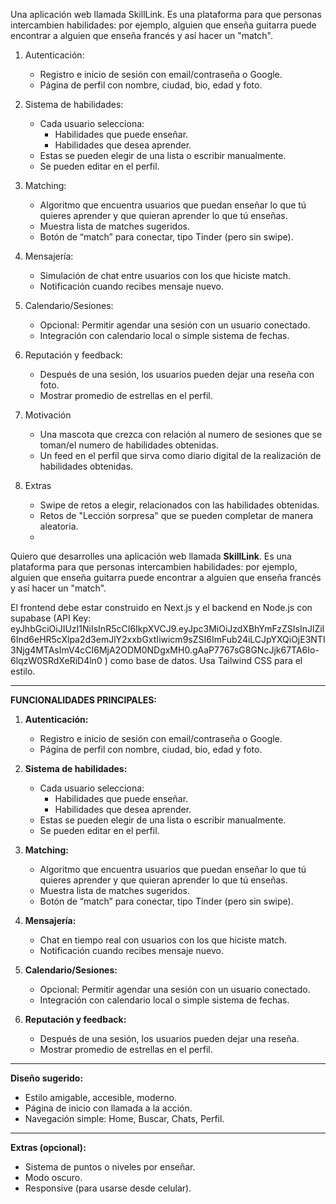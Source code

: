 Una aplicación web llamada SkillLink. Es una plataforma para que personas intercambien habilidades: por ejemplo, alguien que enseña guitarra puede encontrar a alguien que enseña francés y así hacer un "match".

1. Autenticación:
   - Registro e inicio de sesión con email/contraseña o Google.
   - Página de perfil con nombre, ciudad, bio, edad y foto.

2. Sistema de habilidades:
   - Cada usuario selecciona:
     - Habilidades que puede enseñar.
     - Habilidades que desea aprender.
   - Estas se pueden elegir de una lista o escribir manualmente.
   - Se pueden editar en el perfil.

3. Matching:
   - Algoritmo que encuentra usuarios que puedan enseñar lo que tú quieres aprender y que quieran aprender lo que tú enseñas.
   - Muestra lista de matches sugeridos.
   - Botón de “match” para conectar, tipo Tinder (pero sin swipe).

4. Mensajería:
   - Simulación de chat entre usuarios con los que hiciste match.
   - Notificación cuando recibes mensaje nuevo.

5. Calendario/Sesiones:
   - Opcional: Permitir agendar una sesión con un usuario conectado.
   - Integración con calendario local o simple sistema de fechas.

6. Reputación y feedback:
   - Después de una sesión, los usuarios pueden dejar una reseña con foto.
   - Mostrar promedio de estrellas en el perfil.

7. Motivación
   - Una mascota que crezca con relación al numero de sesiones que se toman/el numero de habilidades obtenidas.
   - Un feed en el perfil que sirva como diario digital de la realización de habilidades obtenidas.

8. Extras
   - Swipe de retos a elegir, relacionados con las habilidades obtenidas.
   - Retos de "Lección sorpresa" que se pueden completar de manera aleatoria.
   - 


Quiero que desarrolles una aplicación web llamada **SkillLink**. Es una plataforma para que personas intercambien habilidades: por ejemplo, alguien que enseña guitarra puede encontrar a alguien que enseña francés y así hacer un "match".

El frontend debe estar construido en Next.js y el backend en Node.js con supabase (API Key: eyJhbGciOiJIUzI1NiIsInR5cCI6IkpXVCJ9.eyJpc3MiOiJzdXBhYmFzZSIsInJlZiI6Ind6eHR5cXlpa2d3emJlY2xxbGxtIiwicm9sZSI6ImFub24iLCJpYXQiOjE3NTI3Njg4MTAsImV4cCI6MjA2ODM0NDgxMH0.gAaP7767sG8GNcJjk67TA6Io-6lqzW0SRdXeRiD4ln0 ) como base de datos. Usa Tailwind CSS para el estilo.

---

**FUNCIONALIDADES PRINCIPALES:**

1. **Autenticación:**
   - Registro e inicio de sesión con email/contraseña o Google.
   - Página de perfil con nombre, ciudad, bio, edad y foto.

2. **Sistema de habilidades:**
   - Cada usuario selecciona:
     - Habilidades que puede enseñar.
     - Habilidades que desea aprender.
   - Estas se pueden elegir de una lista o escribir manualmente.
   - Se pueden editar en el perfil.

3. **Matching:**
   - Algoritmo que encuentra usuarios que puedan enseñar lo que tú quieres aprender y que quieran aprender lo que tú enseñas.
   - Muestra lista de matches sugeridos.
   - Botón de “match” para conectar, tipo Tinder (pero sin swipe).

4. **Mensajería:**
   - Chat en tiempo real con usuarios con los que hiciste match.
   - Notificación cuando recibes mensaje nuevo.

5. **Calendario/Sesiones:**
   - Opcional: Permitir agendar una sesión con un usuario conectado.
   - Integración con calendario local o simple sistema de fechas.

6. **Reputación y feedback:**
   - Después de una sesión, los usuarios pueden dejar una reseña.
   - Mostrar promedio de estrellas en el perfil.

---

**Diseño sugerido:**
- Estilo amigable, accesible, moderno.
- Página de inicio con llamada a la acción.
- Navegación simple: Home, Buscar, Chats, Perfil.

---

**Extras (opcional):**
- Sistema de puntos o niveles por enseñar.
- Modo oscuro.
- Responsive (para usarse desde celular).